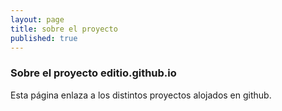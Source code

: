 ```yaml
---
layout: page
title: sobre el proyecto
published: true
---
```



### Sobre el proyecto editio.github.io

Esta página enlaza a los distintos proyectos alojados en github.
